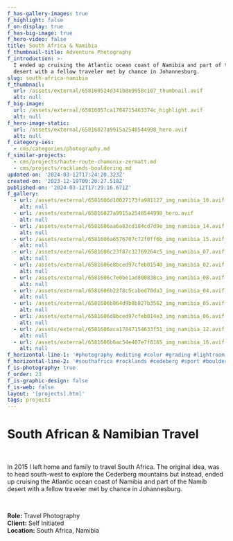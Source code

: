 ```yaml
---
f_has-gallery-images: true
f_highlight: false
f_on-display: true
f_has-big-image: true
f_hero-video: false
title: South Africa & Namibia
f_thumbnail-title: Adventure Photography
f_introduction: >-
  I ended up cruising the Atlantic ocean coast of Namibia and part of the Namib
  desert with a fellow traveler met by chance in Johannesburg.
slug: south-africa-namibia
f_thumbnail:
  url: /assets/external/658160524d341b8e9958c107_thumbnail.avif
  alt: null
f_big-image:
  url: /assets/external/65816057ca1784715463374c_highlight.avif
  alt: null
f_hero-image-static:
  url: /assets/external/65816027a9915a2548544998_hero.avif
  alt: null
f_category-ies:
  - cms/categories/photography.md
f_similar-projects:
  - cms/projects/haute-route-chamonix-zermatt.md
  - cms/projects/rocklands-bouldering.md
updated-on: '2024-03-12T17:24:20.323Z'
created-on: '2023-12-19T09:20:27.518Z'
published-on: '2024-03-12T17:29:16.671Z'
f_gallery:
  - url: /assets/external/6581606d10027173fa981127_img_namibia_10.avif
    alt: null
  - url: /assets/external/65816027a9915a2548544998_hero.avif
    alt: null
  - url: /assets/external/6581606aa6a83cd184cd7d9e_img_namibia_14.avif
    alt: null
  - url: /assets/external/6581606a6576707c72f0ff6b_img_namibia_15.avif
    alt: null
  - url: /assets/external/6581606c23f87c32769264c5_img_namibia_07.avif
    alt: null
  - url: /assets/external/6581606e8bced97cfeb01540_img_namibia_02.avif
    alt: null
  - url: /assets/external/6581606c7e0be1ad800838ca_img_namibia_08.avif
    alt: null
  - url: /assets/external/6581606b22f8c5cabed70da3_img_namibia_04.avif
    alt: null
  - url: /assets/external/6581606b864d9b8b827b3562_img_namibia_05.avif
    alt: null
  - url: /assets/external/6581606d8bced97cfeb014e3_img_namibia_06.avif
    alt: null
  - url: /assets/external/6581606aca17847154633f51_img_namibia_12.avif
    alt: null
  - url: /assets/external/6581606b6ac54e407e7f8165_img_namibia_16.avif
    alt: null
f_horizontal-line-1: '#photography #editing #color #grading #lightroom'
f_horizontal-line-2: '#southafrica #rocklands #cedeberg #sport #bouldering'
f_is-photography: true
f_order: 23
f_is-graphic-design: false
f_is-web: false
layout: '[projects].html'
tags: projects
---
```


South African & Namibian Travel
===============================

‍

In 2015 I left home and family to travel South Africa. The original idea, was to head south-west to explore the Cederberg mountains but instead, ended up cruising the Atlantic ocean coast of Namibia and part of the Namib desert with a fellow traveler met by chance in Johannesburg.

‍

**Role:** Travel Photography  
**Client:** Self Initiated  
**Location:** South Africa, Namibia
